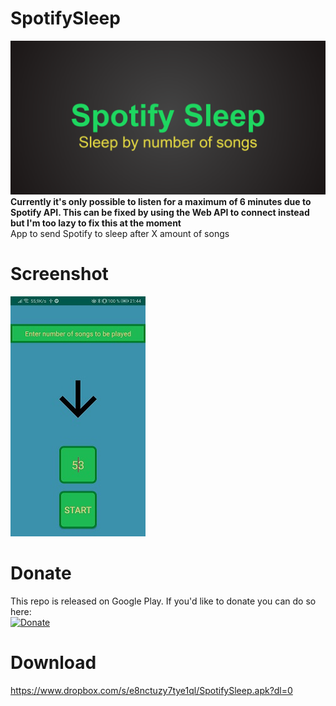 # SpotifySleep
![feature-graphic](Spotify-Sleep-feature-graphic.png?raw=true "Title")
**Currently it's only possible to listen for a maximum of 6 minutes due to Spotify API. This can be fixed by using the Web API to connect instead but I'm too lazy to fix this at the moment**  
App to send Spotify to sleep after X amount of songs  
# Screenshot
![Image of app](Screenshot_v1.1.jpg?raw=true "Title")
# Donate
This repo is released on Google Play. If you'd like to donate you can do so here:  
[![Donate](https://img.shields.io/badge/Donate-PayPal-green.svg)](https://www.paypal.com/cgi-bin/webscr?cmd=_s-xclick&hosted_button_id=7LRTVL9LVML5L&source=url)  

# Download
https://www.dropbox.com/s/e8nctuzy7tye1ql/SpotifySleep.apk?dl=0
